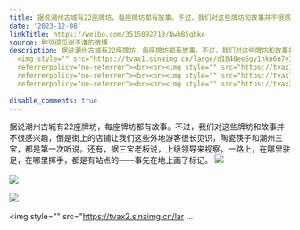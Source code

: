 ```yaml
---
title: 据说潮州古城有22座牌坊，每座牌坊都有故事。不过，我们对这些牌坊和故事并不很感兴趣，倒是街上的店铺让我们这些外地游客很长见识，陶瓷筷子和潮州三宝，都是第...
date: '2023-12-08'
linkTitle: https://weibo.com/3515092710/NwhB5qbke
source: 种豆得瓜谢不谦的微博
description: 据说潮州古城有22座牌坊，每座牌坊都有故事。不过，我们对这些牌坊和故事并不很感兴趣，倒是街上的店铺让我们这些外地游客很长见识，陶瓷筷子和潮州三宝，都是第一次听说。还有，据三宝老板说，上级领导来视察，一路上，在哪里驻足，在哪里挥手，都是有站点的——事先在地上画了标记。
  <img style="" src="https://tvax1.sinaimg.cn/large/d1840ee6gy1hkn6n7y37wj237k1g01ky.jpg"
  referrerpolicy="no-referrer"><br><br><img style="" src="https://tvax1.sinaimg.cn/large/d1840ee6gy1hkn6nf5ieij237k1g0b2a.jpg"
  referrerpolicy="no-referrer"><br><br><img style="" src="https://tvax1.sinaimg.cn/large/d1840ee6gy1hkmg8nsdeoj21g037kx6p.jpg"
  referrerpolicy="no-referrer"><br><br><img style="" src="https://tvax2.sinaimg.cn/lar
  ...
disable_comments: true
---
```

据说潮州古城有22座牌坊，每座牌坊都有故事。不过，我们对这些牌坊和故事并不很感兴趣，倒是街上的店铺让我们这些外地游客很长见识，陶瓷筷子和潮州三宝，都是第一次听说。还有，据三宝老板说，上级领导来视察，一路上，在哪里驻足，在哪里挥手，都是有站点的——事先在地上画了标记。 <img style="" src="https://tvax1.sinaimg.cn/large/d1840ee6gy1hkn6n7y37wj237k1g01ky.jpg" referrerpolicy="no-referrer"><br><br><img style="" src="https://tvax1.sinaimg.cn/large/d1840ee6gy1hkn6nf5ieij237k1g0b2a.jpg" referrerpolicy="no-referrer"><br><br><img style="" src="https://tvax1.sinaimg.cn/large/d1840ee6gy1hkmg8nsdeoj21g037kx6p.jpg" referrerpolicy="no-referrer"><br><br><img style="" src="https://tvax2.sinaimg.cn/lar ...